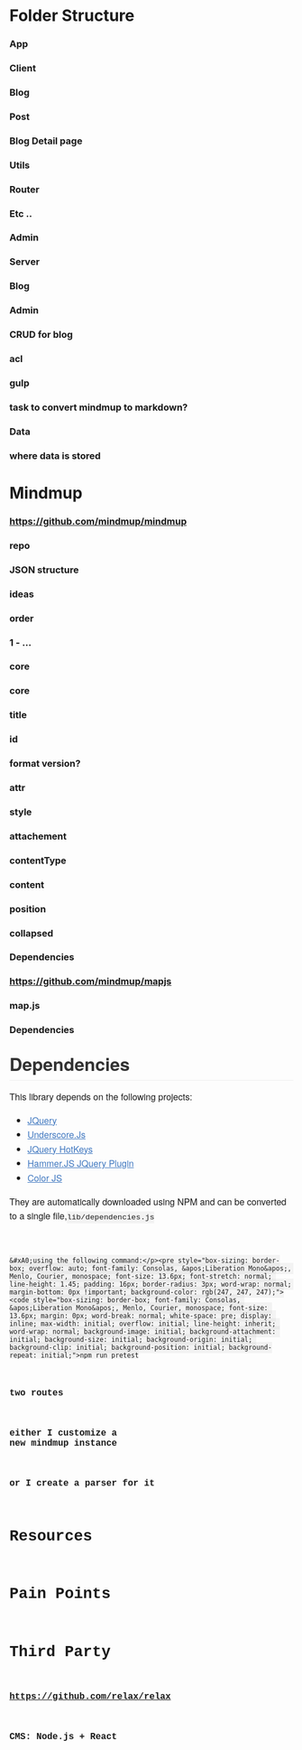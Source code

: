 # Folder Structure
### App
### Client
### Blog
### Post
### Blog Detail page
### Utils
### Router
### Etc ..
### Admin
### Server
### Blog
### Admin
### CRUD for blog
### acl
### gulp
### task to convert mindmup to markdown?
### Data
### where data is stored
# Mindmup
### https://github.com/mindmup/mindmup
### repo
### JSON structure
### ideas
### order
### 1 - ...
### core
### core
### title
### id
### format version?
### attr
### style
### attachement
### contentType
### content
### position
### collapsed
### Dependencies
### https://github.com/mindmup/mapjs
### map.js
### Dependencies
<h1 style="box-sizing: border-box; font-size: 2.25em; margin-top: 1em; margin-bottom: 16px; line-height: 1.2; position: relative; padding-bottom: 0.3em; border-bottom-width: 1px; border-bottom-style: solid; border-bottom-color: rgb(238, 238, 238); color: rgb(51, 51, 51); font-family: &apos;Helvetica Neue&apos;, Helvetica, &apos;Segoe UI&apos;, Arial, freesans, sans-serif;">Dependencies</h1><p style="box-sizing: border-box; margin-bottom: 16px; font-family: &apos;Helvetica Neue&apos;, Helvetica, &apos;Segoe UI&apos;, Arial, freesans, sans-serif; font-size: 16px; line-height: 25.6px;">This library depends on the following projects:</p><ul style="box-sizing: border-box; padding-left: 2em; margin-bottom: 16px; font-family: &apos;Helvetica Neue&apos;, Helvetica, &apos;Segoe UI&apos;, Arial, freesans, sans-serif; font-size: 16px; line-height: 25.6px;"><li style="box-sizing: border-box;"><a href="http://jquery.com/" style="box-sizing: border-box; color: rgb(64, 120, 192); background-color: transparent;" target="_blank">JQuery</a></li><li style="box-sizing: border-box;"><a href="http://underscorejs.org/" style="box-sizing: border-box; color: rgb(64, 120, 192); background-color: transparent;" target="_blank">Underscore.Js</a></li><li style="box-sizing: border-box;"><a href="http://jquery.com/" style="box-sizing: border-box; color: rgb(64, 120, 192); background-color: transparent;" target="_blank">JQuery HotKeys</a></li><li style="box-sizing: border-box;"><a href="http://eightmedia.github.com/hammer.js" style="box-sizing: border-box; color: rgb(64, 120, 192); background-color: transparent;" target="_blank">Hammer.JS JQuery Plugin</a></li><li style="box-sizing: border-box;"><a href="https://github.com/harthur/color" style="box-sizing: border-box; color: rgb(64, 120, 192); background-color: transparent;" target="_blank">Color JS</a></li></ul><p style="box-sizing: border-box; margin-bottom: 16px; font-family: &apos;Helvetica Neue&apos;, Helvetica, &apos;Segoe UI&apos;, Arial, freesans, sans-serif; font-size: 16px; line-height: 25.6px;">They are automatically downloaded using NPM and can be converted to a single file,<code style="box-sizing: border-box; font-family: Consolas, &apos;Liberation Mono&apos;, Menlo, Courier, monospace; font-size: 13.6px; padding: 0.2em 0px; margin: 0px; background-color: rgba(0, 0, 0, 0.0392157);">lib/dependencies.js

```

&#xA0;using the following command:</p><pre style="box-sizing: border-box; overflow: auto; font-family: Consolas, &apos;Liberation Mono&apos;, Menlo, Courier, monospace; font-size: 13.6px; font-stretch: normal; line-height: 1.45; padding: 16px; border-radius: 3px; word-wrap: normal; margin-bottom: 0px !important; background-color: rgb(247, 247, 247);"><code style="box-sizing: border-box; font-family: Consolas, &apos;Liberation Mono&apos;, Menlo, Courier, monospace; font-size: 13.6px; margin: 0px; word-break: normal; white-space: pre; display: inline; max-width: initial; overflow: initial; line-height: inherit; word-wrap: normal; background-image: initial; background-attachment: initial; background-size: initial; background-origin: initial; background-clip: initial; background-position: initial; background-repeat: initial;">npm run pretest

```


### two routes
### either I customize a new mindmup instance
### or I create a parser for it
# Resources
# Pain Points
# Third Party
### https://github.com/relax/relax
### CMS: Node.js + React
